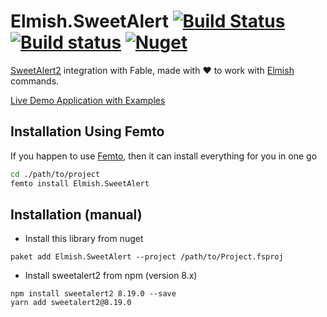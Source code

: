 # Elmish.SweetAlert [![Build Status](https://travis-ci.org/Zaid-Ajaj/Elmish.SweetAlert.svg?branch=master)](https://travis-ci.org/Zaid-Ajaj/Elmish.SweetAlert) [![Build status](https://ci.appveyor.com/api/projects/status/0pkn4c0b6xrbyk35?svg=true)](https://ci.appveyor.com/project/Zaid-Ajaj/elmish-sweetalert) [![Nuget](https://img.shields.io/nuget/v/Elmish.SweetAlert.svg?maxAge=0&colorB=brightgreen)](https://www.nuget.org/packages/Elmish.SweetAlert)

[SweetAlert2](https://sweetalert2.github.io/) integration with Fable, made with :heart: to work with [Elmish](https://github.com/fable-elmish/elmish) commands.

[Live Demo Application with Examples](https://zaid-ajaj.github.io/Elmish.SweetAlert/)

## Installation Using Femto

If you happen to use [Femto](https://github.com/Zaid-Ajaj/Femto), then it can install everything for you in one go
```bash
cd ./path/to/project
femto install Elmish.SweetAlert
```

## Installation (manual)
- Install this library from nuget
```
paket add Elmish.SweetAlert --project /path/to/Project.fsproj
```
- Install sweetalert2 from npm (version 8.x)
```
npm install sweetalert2 8.19.0 --save
yarn add sweetalert2@8.19.0
```
